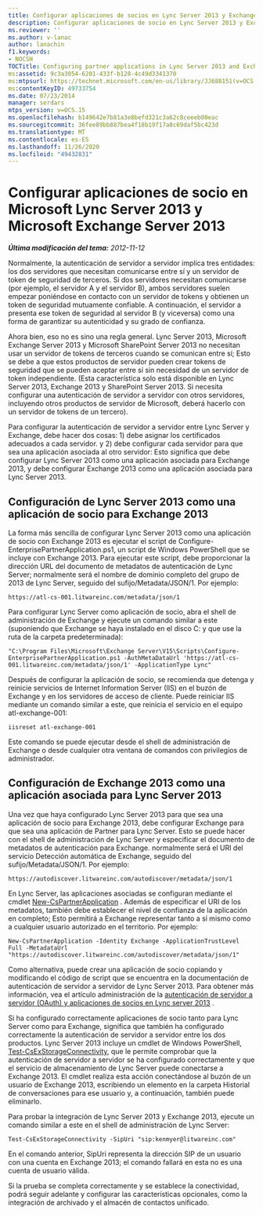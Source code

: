 ```yaml
---
title: Configurar aplicaciones de socios en Lync Server 2013 y Exchange Server 2013
description: Configurar aplicaciones de socio en Lync Server 2013 y Exchange Server 2013.
ms.reviewer: ''
ms.author: v-lanac
author: lanachin
f1.keywords:
- NOCSH
TOCTitle: Configuring partner applications in Lync Server 2013 and Exchange Server 2013
ms:assetid: 9c3a3054-6201-433f-b128-4c49d3341370
ms:mtpsurl: https://technet.microsoft.com/en-us/library/JJ688151(v=OCS.15)
ms:contentKeyID: 49733754
ms.date: 07/23/2014
manager: serdars
mtps_version: v=OCS.15
ms.openlocfilehash: b149642e7b81a3e8befd321c3a62c8ceeeb00eac
ms.sourcegitcommit: 36fee89bb887bea4f18b19f17a8c69daf5bc423d
ms.translationtype: MT
ms.contentlocale: es-ES
ms.lasthandoff: 11/26/2020
ms.locfileid: "49432831"
---
```

# <a name="configuring-partner-applications-in-microsoft-lync-server-2013-and-microsoft-exchange-server-2013"></a>Configurar aplicaciones de socio en Microsoft Lync Server 2013 y Microsoft Exchange Server 2013

<div data-xmlns="http://www.w3.org/1999/xhtml">

<div class="topic" data-xmlns="http://www.w3.org/1999/xhtml" data-msxsl="urn:schemas-microsoft-com:xslt" data-cs="https://msdn.microsoft.com/">

<div data-asp="https://msdn2.microsoft.com/asp">



</div>

<div id="mainSection">

<div id="mainBody">

<span> </span>

_**Última modificación del tema:** 2012-11-12_

Normalmente, la autenticación de servidor a servidor implica tres entidades: los dos servidores que necesitan comunicarse entre sí y un servidor de token de seguridad de terceros. Si dos servidores necesitan comunicarse (por ejemplo, el servidor A y el servidor B), ambos servidores suelen empezar poniéndose en contacto con un servidor de tokens y obtienen un token de seguridad mutuamente confiable. A continuación, el servidor a presenta ese token de seguridad al servidor B (y viceversa) como una forma de garantizar su autenticidad y su grado de confianza.

Ahora bien, eso no es sino una regla general. Lync Server 2013, Microsoft Exchange Server 2013 y Microsoft SharePoint Server 2013 no necesitan usar un servidor de tokens de terceros cuando se comunican entre sí; Esto se debe a que estos productos de servidor pueden crear tokens de seguridad que se pueden aceptar entre sí sin necesidad de un servidor de token independiente. (Esta característica solo está disponible en Lync Server 2013, Exchange 2013 y SharePoint Server 2013. Si necesita configurar una autenticación de servidor a servidor con otros servidores, incluyendo otros productos de servidor de Microsoft, deberá hacerlo con un servidor de tokens de un tercero).

Para configurar la autenticación de servidor a servidor entre Lync Server y Exchange, debe hacer dos cosas: 1) debe asignar los certificados adecuados a cada servidor. y 2) debe configurar cada servidor para que sea una aplicación asociada al otro servidor: Esto significa que debe configurar Lync Server 2013 como una aplicación asociada para Exchange 2013, y debe configurar Exchange 2013 como una aplicación asociada para Lync Server 2013.

<div>

## <a name="configuring-lync-server-2013-to-be-a-partner-application-for-exchange-2013"></a>Configuración de Lync Server 2013 como una aplicación de socio para Exchange 2013

La forma más sencilla de configurar Lync Server 2013 como una aplicación de socio con Exchange 2013 es ejecutar el script de Configure-EnterprisePartnerApplication.ps1, un script de Windows PowerShell que se incluye con Exchange 2013. Para ejecutar este script, debe proporcionar la dirección URL del documento de metadatos de autenticación de Lync Server; normalmente será el nombre de dominio completo del grupo de 2013 de Lync Server, seguido del sufijo/Metadata/JSON/1. Por ejemplo:

    https://atl-cs-001.litwareinc.com/metadata/json/1

Para configurar Lync Server como aplicación de socio, abra el shell de administración de Exchange y ejecute un comando similar a este (suponiendo que Exchange se haya instalado en el disco C: y que use la ruta de la carpeta predeterminada):

    "C:\Program Files\Microsoft\Exchange Server\V15\Scripts\Configure-EnterprisePartnerApplication.ps1 -AuthMetaDataUrl 'https://atl-cs-001.litwareinc.com/metadata/json/1' -ApplicationType Lync"

Después de configurar la aplicación de socio, se recomienda que detenga y reinicie servicios de Internet Information Server (IIS) en el buzón de Exchange y en los servidores de acceso de cliente. Puede reiniciar IIS mediante un comando similar a este, que reinicia el servicio en el equipo atl-exchange-001:

    iisreset atl-exchange-001

Este comando se puede ejecutar desde el shell de administración de Exchange o desde cualquier otra ventana de comandos con privilegios de administrador.

</div>

<div>

## <a name="configuring-exchange-2013-to-be-a-partner-application-for-lync-server-2013"></a>Configuración de Exchange 2013 como una aplicación asociada para Lync Server 2013

Una vez que haya configurado Lync Server 2013 para que sea una aplicación de socio para Exchange 2013, debe configurar Exchange para que sea una aplicación de Partner para Lync Server. Esto se puede hacer con el shell de administración de Lync Server y especificar el documento de metadatos de autenticación para Exchange. normalmente será el URI del servicio Detección automática de Exchange, seguido del sufijo/Metadata/JSON/1. Por ejemplo:

    https://autodiscover.litwareinc.com/autodiscover/metadata/json/1

En Lync Server, las aplicaciones asociadas se configuran mediante el cmdlet [New-CsPartnerApplication](https://technet.microsoft.com/library/JJ204628(v=OCS.15)) . Además de especificar el URI de los metadatos, también debe establecer el nivel de confianza de la aplicación en completo; Esto permitirá a Exchange representar tanto a sí mismo como a cualquier usuario autorizado en el territorio. Por ejemplo:

    New-CsPartnerApplication -Identity Exchange -ApplicationTrustLevel Full -MetadataUrl "https://autodiscover.litwareinc.com/autodiscover/metadata/json/1"

Como alternativa, puede crear una aplicación de socio copiando y modificando el código de script que se encuentra en la documentación de autenticación de servidor a servidor de Lync Server 2013. Para obtener más información, vea el artículo administración de la [autenticación de servidor a servidor (OAuth) y aplicaciones de socios en Lync server 2013](lync-server-2013-managing-server-to-server-authentication-oauth-and-partner-applications.md) .

Si ha configurado correctamente aplicaciones de socio tanto para Lync Server como para Exchange, significa que también ha configurado correctamente la autenticación de servidor a servidor entre los dos productos. Lync Server 2013 incluye un cmdlet de Windows PowerShell, [Test-CsExStorageConnectivity](https://technet.microsoft.com/library/JJ204740(v=OCS.15)), que le permite comprobar que la autenticación de servidor a servidor se ha configurado correctamente y que el servicio de almacenamiento de Lync Server puede conectarse a Exchange 2013. El cmdlet realiza esta acción conectándose al buzón de un usuario de Exchange 2013, escribiendo un elemento en la carpeta Historial de conversaciones para ese usuario y, a continuación, también puede eliminarlo.

Para probar la integración de Lync Server 2013 y Exchange 2013, ejecute un comando similar a este en el shell de administración de Lync Server:

    Test-CsExStorageConnectivity -SipUri "sip:kenmyer@litwareinc.com"

En el comando anterior, SipUri representa la dirección SIP de un usuario con una cuenta en Exchange 2013; el comando fallará en esta no es una cuenta de usuario válida.

Si la prueba se completa correctamente y se establece la conectividad, podrá seguir adelante y configurar las características opcionales, como la integración de archivado y el almacén de contactos unificado.

</div>

</div>

<span> </span>

</div>

</div>

</div>

